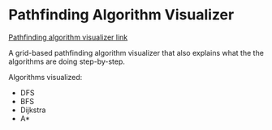 # Pathfinding Algorithm Visualizer

[Pathfinding algorithm visualizer link](https://tenick.github.io/pathfinding-visualization/)

<p>A grid-based pathfinding algorithm visualizer that also explains what the the algorithms are doing step-by-step.</p>

<p>Algorithms visualized:</p>
<ul>
<li>DFS</li>
<li>BFS</li>
<li>Dijkstra</li>
<li>A*</li>
</ul>
